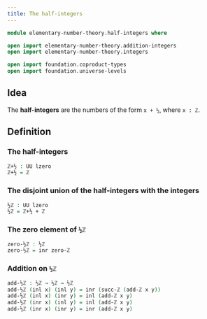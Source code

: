 ```yaml
---
title: The half-integers
---
```


```agda
module elementary-number-theory.half-integers where

open import elementary-number-theory.addition-integers
open import elementary-number-theory.integers

open import foundation.coproduct-types
open import foundation.universe-levels
```

## Idea

The **half-integers** are the numbers of the form `x + ½`, where `x : ℤ`.

## Definition

### The half-integers

```agda
ℤ+½ : UU lzero
ℤ+½ = ℤ
```

### The disjoint union of the half-integers with the integers

```agda
½ℤ : UU lzero
½ℤ = ℤ+½ + ℤ
```

### The zero element of `½ℤ`

```agda
zero-½ℤ : ½ℤ
zero-½ℤ = inr zero-ℤ
```

### Addition on `½ℤ`

```agda
add-½ℤ : ½ℤ → ½ℤ → ½ℤ
add-½ℤ (inl x) (inl y) = inr (succ-ℤ (add-ℤ x y))
add-½ℤ (inl x) (inr y) = inl (add-ℤ x y)
add-½ℤ (inr x) (inl y) = inl (add-ℤ x y)
add-½ℤ (inr x) (inr y) = inr (add-ℤ x y)
```
